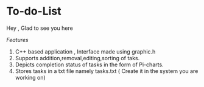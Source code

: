 # To-do-List
Hey , Glad to see you here 

*Features* 
1. C++ based application , Interface made using graphic.h
2. Supports addition,removal,editing,sorting of taks.
3. Depicts completion status of tasks in the form of Pi-charts.
4. Stores tasks in a  txt file namely tasks.txt ( Create it in the system you are working on) 
